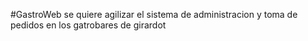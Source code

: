 #GastroWeb
se quiere agilizar el sistema de administracion y toma de pedidos en los gatrobares de girardot

